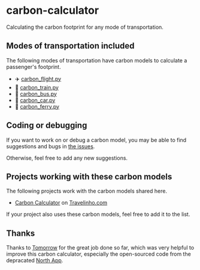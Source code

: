 # carbon-calculator
Calculating the carbon footprint for any mode of transportation.


## Modes of transportation included
The following modes of transportation have carbon models to calculate a passenger's footprint.

* ✈️  [carbon_flight.py](https://github.com/J0ANMM/carbon-calculator/blob/master/carbon_flight.py)
* 🚄  [carbon_train.py](https://github.com/J0ANMM/carbon-calculator/blob/master/carbon_train.py)
* 🚌  [carbon_bus.py](https://github.com/J0ANMM/carbon-calculator/blob/master/carbon_bus.py)
* 🚗  [carbon_car.py](https://github.com/J0ANMM/carbon-calculator/blob/master/carbon_car.py)
* 🚢  [carbon_ferry.py](https://github.com/J0ANMM/carbon-calculator/blob/master/carbon_ferry.py)


## Coding or debugging
If you want to work on or debug a carbon model, you may be able to find suggestions and bugs in [the issues](https://github.com/J0ANMM/carbon-calculator/issues).

Otherwise, feel free to add any new suggestions.


## Projects working with these carbon models
The following projects work with the carbon models shared here. 

* [Carbon Calculator](https://www.travelinho.com/en/carbon-calculator) on [Travelinho.com](https://www.travelinho.com)

If your project also uses these carbon models, feel free to add it to the list.


## Thanks
Thanks to [Tomorrow](https://github.com/tmrowco) for the great job done so far, which was very helpful to improve this carbon calculator, especially the open-sourced code from the depracated [North App](https://github.com/tmrowco/northapp-contrib).
